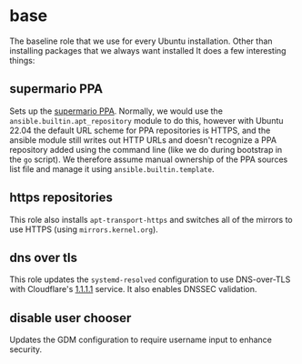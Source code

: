 # base

The baseline role that we use for every Ubuntu installation. Other than
installing packages that we always want installed It does a few interesting
things:

## supermario PPA

Sets up the [supermario PPA](https://github.com/mfinelli/ppa). Normally, we
would use the `ansible.builtin.apt_repository` module to do this, however
with Ubuntu 22.04 the default URL scheme for PPA repositories is HTTPS, and
the ansible module still writes out HTTP URLs and doesn't recognize a PPA
repository added using the command line (like we do during bootstrap in the
`go` script). We therefore assume manual ownership of the PPA sources list
file and manage it using `ansible.builtin.template`.

## https repositories

This role also installs `apt-transport-https` and switches all of the mirrors
to use HTTPS (using `mirrors.kernel.org`).

## dns over tls

This role updates the `systemd-resolved` configuration to use DNS-over-TLS
with Cloudflare's [1.1.1.1](https://1.1.1.1) service. It also enables DNSSEC
validation.

## disable user chooser

Updates the GDM configuration to require username input to enhance security.
